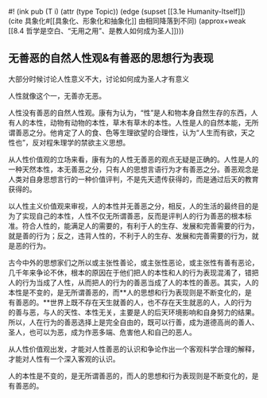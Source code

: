 #! (ink pub (T i) (attr (type Topic)) (edge (supset [[3.1e Humanity-Itself]]) (cite 具象化#[[具象化、形象化和抽象化]] 由相同降落到不同) (approx+weak [[8.4 哲学是空白、“无用之用”、是教人如何成为圣人]])))

## 无善恶的自然人性观&有善恶的思想行为表现

大部分时候讨论人性意义不大，讨论如何成为圣人才有意义

人性就像这个一，无善亦无恶。

人性没有善恶的自然人性观。康有为认为，“性”是人和物本身自然生存的东西，人有人的本性，动物有动物的本性，草木有草木的本性。人性是人的自然本能，无所谓善恶之分。他肯定了人的食、色等生理欲望的合理性，认为“人生而有欲，天之性也”，反对程朱理学的禁欲主义思想。

从人性价值观的立场来看，康有为的人性无善恶的观点无疑是正确的。人性是人的一种天然本性，本无善恶之分，只有人的思想言语行为才有善恶之分。善恶观念是人类对自身思想言行的一种价值评判，不是先天遗传获得的，而是通过后天的教育获得的。

以人性主义价值观来审视，人的本性并无善恶之分，相反，人的生活的最终目的是为了实现自己的本性，人性不仅无所谓善恶，反而是评判人的行为善恶的根本标准。符合人性的，能满足人的需要的，有利于人的生存、发展和完善需要的行为，就是善的行为；反之，违背人性的，不利于人的生存、发展和完善需要的行为，就是恶的行为。

古今中外的思想家们之所以或主张性善论，或主张性恶论，或主张性有善有恶论，几千年来争论不休，根本的原因在于他们把人的本性和人的行为表现混淆了，错把人的行为当成了人性，从而把人的行为的善恶当成了人的本性的善恶。其实，人的本性是不变的，是无所谓善恶的，而**人的思想和行为表现则是不断变化的，是有善恶的。**世界上既不存在天生就善的人，也不存在天生就恶的人，人的行为的善与恶，与人的天性、本性无关，主要是人的后天环境影响和自身努力的结果。所以，人在行为的善恶选择上是完全自由的，既可以行善，成为道德高尚的善人、圣人，也可以为恶，成为作恶多端、危害他人和自己的恶人。

从人性价值观出发，才能对人性善恶的认识和争论作出一个客观科学合理的解释，才能对人性有一个深入客观的认识。

人的本性是不变的，是无所谓善恶的，而人的思想和行为表现则是不断变化的，是有善恶的。